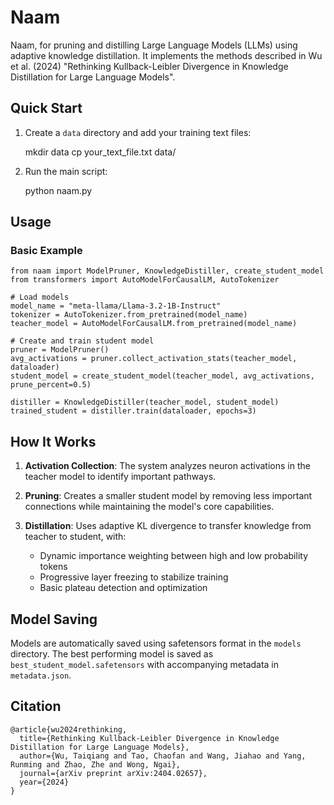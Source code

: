 # Naam

Naam, for pruning and distilling Large Language Models (LLMs) using adaptive knowledge distillation. It implements the methods described in Wu et al. (2024) "Rethinking Kullback-Leibler Divergence in Knowledge Distillation for Large Language Models".

## Quick Start

1. Create a `data` directory and add your training text files:

    mkdir data
    cp your_text_file.txt data/

2. Run the main script:

    python naam.py

## Usage

### Basic Example

    from naam import ModelPruner, KnowledgeDistiller, create_student_model
    from transformers import AutoModelForCausalLM, AutoTokenizer

    # Load models
    model_name = "meta-llama/Llama-3.2-1B-Instruct"
    tokenizer = AutoTokenizer.from_pretrained(model_name)
    teacher_model = AutoModelForCausalLM.from_pretrained(model_name)

    # Create and train student model
    pruner = ModelPruner()
    avg_activations = pruner.collect_activation_stats(teacher_model, dataloader)
    student_model = create_student_model(teacher_model, avg_activations, prune_percent=0.5)

    distiller = KnowledgeDistiller(teacher_model, student_model)
    trained_student = distiller.train(dataloader, epochs=3)

## How It Works

1. **Activation Collection**: The system analyzes neuron activations in the teacher model to identify important pathways.

2. **Pruning**: Creates a smaller student model by removing less important connections while maintaining the model's core capabilities.

3. **Distillation**: Uses adaptive KL divergence to transfer knowledge from teacher to student, with:
    - Dynamic importance weighting between high and low probability tokens
    - Progressive layer freezing to stabilize training
    - Basic plateau detection and optimization

## Model Saving

Models are automatically saved using safetensors format in the `models` directory. The best performing model is saved as `best_student_model.safetensors` with accompanying metadata in `metadata.json`.

## Citation

```
@article{wu2024rethinking,
  title={Rethinking Kullback-Leibler Divergence in Knowledge Distillation for Large Language Models},
  author={Wu, Taiqiang and Tao, Chaofan and Wang, Jiahao and Yang, Runming and Zhao, Zhe and Wong, Ngai},
  journal={arXiv preprint arXiv:2404.02657},
  year={2024}
}
```
